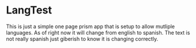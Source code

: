 # LangTest
This is just a simple one page prism app that is setup to allow mutliple languages. As of right now it will 
change from english to spanish. The text is not really spanish just giberish to know it is changing correctly.
